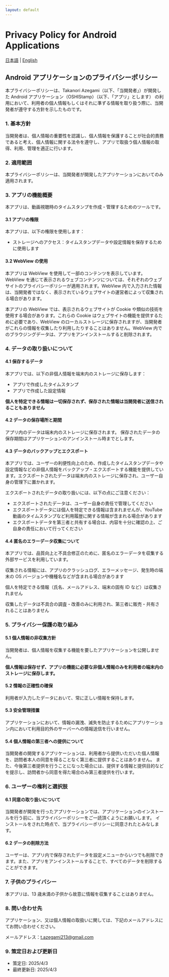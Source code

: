 ```yaml
---
layout: default
---
```


# Privacy Policy for Android Applications

[日本語](android-policy.md) | [English](android-policy-en.md)

## Android アプリケーションのプライバシーポリシー

本プライバシーポリシーは、Takanori Azegami（以下、「当開発者」）が開発した Android アプリケーション（OSHIStamp）（以下、「アプリ」とします） の利用において、利用者の個人情報もしくはそれに準ずる情報を取り扱う際に、当開発者が遵守する方針を示したものです。

### 1. 基本方針

当開発者は、個人情報の重要性を認識し、個人情報を保護することが社会的責務であると考え、個人情報に関する法令を遵守し、アプリで取扱う個人情報の取得、利用、管理を適正に行います。

### 2. 適用範囲

本プライバシーポリシーは、当開発者が開発したアプリケーションにおいてのみ適用されます。

### 3. アプリの機能概要

本アプリは、動画視聴時のタイムスタンプを作成・管理するためのツールです。

#### 3.1 アプリの権限

本アプリは、以下の権限を使用します：

- ストレージへのアクセス：タイムスタンプデータや設定情報を保存するために使用します

#### 3.2 WebView の使用

本アプリは WebView を使用して一部のコンテンツを表示しています。WebView を通じて表示されるウェブコンテンツについては、それぞれのウェブサイトのプライバシーポリシーが適用されます。WebView 内で入力された情報は、当開発者ではなく、表示されているウェブサイトの運営者によって収集される場合があります。

本アプリの WebView では、表示されるウェブサイトが Cookie や類似の技術を使用する場合があります。これらの Cookie はウェブサイトの機能を提供するために必要であり、WebView のローカルストレージに保存されますが、当開発者がこれらの情報を収集したり利用したりすることはありません。WebView 内でのブラウジングデータは、アプリをアンインストールすると削除されます。

### 4. データの取り扱いについて

#### 4.1 保存するデータ

本アプリでは、以下の非個人情報を端末内のストレージに保存します：

- アプリで作成したタイムスタンプ
- アプリで作成した設定情報

**個人を特定できる情報は一切保存されず、保存された情報は当開発者に送信されることもありません**

#### 4.2 データの保存場所と期間

アプリ内のデータは端末内のストレージに保存されます。
保存されたデータの保存期間はアプリケーションのアンインストール時までとします。

#### 4.3 データのバックアップとエクスポート

本アプリでは、ユーザーの利便性向上のため、作成したタイムスタンプデータや設定情報などの非個人情報をバックアップ・エクスポートする機能を提供しています。エクスポートされたデータは端末内のストレージに保存され、ユーザー自身の管理下に置かれます。

エクスポートされたデータの取り扱いには、以下の点にご注意ください：

- エクスポートされたデータは、ユーザー自身の責任で管理してください
- エクスポートデータには個人を特定できる情報は含まれませんが、YouTube 動画のタイムスタンプなど利用履歴に関する情報が含まれる場合があります
- エクスポートデータを第三者と共有する場合は、内容を十分に確認の上、ご自身の責任において行ってください

#### 4.4 匿名のエラーデータ収集について

本アプリでは、品質向上と不具合修正のために、匿名のエラーデータを収集する外部サービスを利用しています。

収集される情報には、アプリのクラッシュログ、エラーメッセージ、発生時の端末の OS バージョンや機種名などが含まれる場合があります

個人を特定できる情報（氏名、メールアドレス、端末の固有 ID など）は収集されません

収集したデータは不具合の調査・改善のみに利用され、第三者に販売・共有されることはありません

### 5. プライバシー保護の取り組み

#### 5.1 個人情報の非収集方針

当開発者は、個人情報を収集する機能を要したアプリケーションを公開しません。

**個人情報は保存せず、アプリの機能に必要な非個人情報のみを利用者の端末内のストレージに保存します。**

#### 5.2 情報の正確性の確保

利用者が入力したデータにおいて、常に正しい情報を保持します。

#### 5.3 安全管理措置

アプリケーションにおいて、情報の漏洩、滅失を防止するためにアプリケーション内において利用目的外のサーバーへの情報送信を行いません。

#### 5.4 個人情報の第三者への提供について

当開発者の開発するアプリケーションは、利用者から提供いただいた個人情報を、訪問者本人の同意を得ることなく第三者に提供することはありません。
また、今後第三者提供を行うことになった場合には、提供する情報と提供目的などを提示し、訪問者から同意を得た場合のみ第三者提供を行います。

### 6. ユーザーの権利と選択肢

#### 6.1 同意の取り扱いについて

当開発者が開発を行ったアプリケーションでは、アプリケーションのインストールを行う前に、当プライバシーポリシーをご一読頂くようにお願いします。
インストールをされた時点で、当プライバシーポリシーに同意されたとみなします。

#### 6.2 データの削除方法

ユーザーは、アプリ内で保存されたデータを設定メニューからいつでも削除できます。また、アプリをアンインストールすることで、すべてのデータを削除することができます。

### 7. 子供のプライバシー

本アプリは、13 歳未満の子供から故意に情報を収集することはありません。

### 8. 問い合わせ先

アプリケーション、又は個人情報の取扱いに関しては、下記のメールアドレスにてお問い合わせください。

メールアドレス：t.azegami213@gmail.com

### 9. 策定日および更新日

- 策定日: 2025/4/3
- 最終更新日: 2025/4/3
